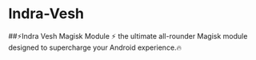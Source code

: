 # Indra-Vesh
##⚡Indra Vesh Magisk Module ⚡ the ultimate all-rounder Magisk module designed to supercharge your Android experience.🔥
